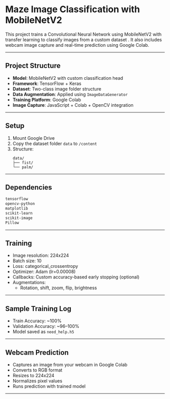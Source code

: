 # Maze Image Classification with MobileNetV2

This project trains a Convolutional Neural Network using MobileNetV2 with transfer learning to classify images from a custom dataset . It also includes webcam image capture and real-time prediction using Google Colab.

---

## Project Structure

- **Model**: MobileNetV2 with custom classification head  
- **Framework**: TensorFlow + Keras  
- **Dataset**: Two-class image folder structure  
- **Data Augmentation**: Applied using `ImageDataGenerator`  
- **Training Platform**: Google Colab  
- **Image Capture**: JavaScript + Colab + OpenCV integration  

---

## Setup

1. Mount Google Drive
2. Copy the dataset folder `data` to `/content`
3. Structure:
    ```
    data/
    ├── fist/
    └── palm/
    ```

---

## Dependencies

```bash
tensorflow
opencv-python
matplotlib
scikit-learn
scikit-image
Pillow
```

---

## Training

- Image resolution: 224x224  
- Batch size: 10  
- Loss: categorical_crossentropy  
- Optimizer: Adam (lr=0.00008)  
- Callbacks: Custom accuracy-based early stopping (optional)  
- Augmentations:
  - Rotation, shift, zoom, flip, brightness

---

## Sample Training Log

- Train Accuracy: ~100%
- Validation Accuracy: ~96–100%
- Model saved as `need_help.h5`

---

## Webcam Prediction

- Captures an image from your webcam in Google Colab
- Converts to RGB format
- Resizes to 224x224
- Normalizes pixel values
- Runs prediction with trained model

---
